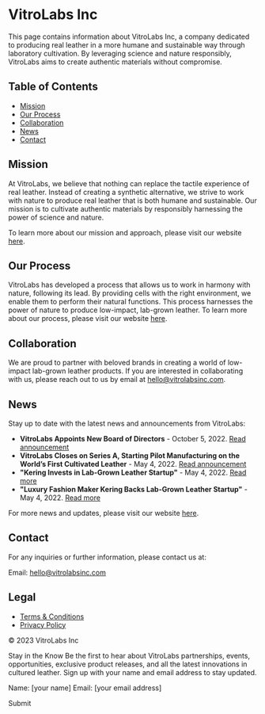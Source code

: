 # VitroLabs Inc

This page contains information about VitroLabs Inc, a company dedicated to producing real leather in a more humane and sustainable way through laboratory cultivation. By leveraging science and nature responsibly, VitroLabs aims to create authentic materials without compromise.

## Table of Contents
- [Mission](#mission)
- [Our Process](#our-process)
- [Collaboration](#collaboration)
- [News](#news)
- [Contact](#contact)

## Mission

At VitroLabs, we believe that nothing can replace the tactile experience of real leather. Instead of creating a synthetic alternative, we strive to work with nature to produce real leather that is both humane and sustainable. Our mission is to cultivate authentic materials by responsibly harnessing the power of science and nature.

To learn more about our mission and approach, please visit our website [here](https://www.vitrolabsinc.com/).

## Our Process

VitroLabs has developed a process that allows us to work in harmony with nature, following its lead. By providing cells with the right environment, we enable them to perform their natural functions. This process harnesses the power of nature to produce low-impact, lab-grown leather. To learn more about our process, please visit our website [here](https://www.vitrolabsinc.com/process).

## Collaboration

We are proud to partner with beloved brands in creating a world of low-impact lab-grown leather products. If you are interested in collaborating with us, please reach out to us by email at hello@vitrolabsinc.com.

## News

Stay up to date with the latest news and announcements from VitroLabs:

- **VitroLabs Appoints New Board of Directors** - October 5, 2022. [Read announcement](https://www.vitrolabsinc.com/news/appointment-new-board-of-directors)
- **VitroLabs Closes on Series A, Starting Pilot Manufacturing on the World’s First Cultivated Leather** - May 4, 2022. [Read announcement](https://www.vitrolabsinc.com/news/series-a-pilot-manufacturing)
- **"Kering Invests in Lab-Grown Leather Startup"** - May 4, 2022. [Read more](https://www.vitrolabsinc.com/news/kering-investment)
- **"Luxury Fashion Maker Kering Backs Lab-Grown Leather Startup"** - May 4, 2022. [Read more](https://www.vitrolabsinc.com/news/kering-backs-startup)

For more news and updates, please visit our website [here](https://www.vitrolabsinc.com/news).

## Contact

For any inquiries or further information, please contact us at:

Email: hello@vitrolabsinc.com

## Legal

- [Terms & Conditions](https://www.vitrolabsinc.com/terms-conditions)
- [Privacy Policy](https://www.vitrolabsinc.com/privacy-policy)

&copy; 2023 VitroLabs Inc

Stay in the Know
Be the first to hear about VitroLabs partnerships, events, opportunities, exclusive product releases, and all the latest innovations in cultured leather. Sign up with your name and email address to stay updated.

Name: [your name]
Email: [your email address]

Submit
